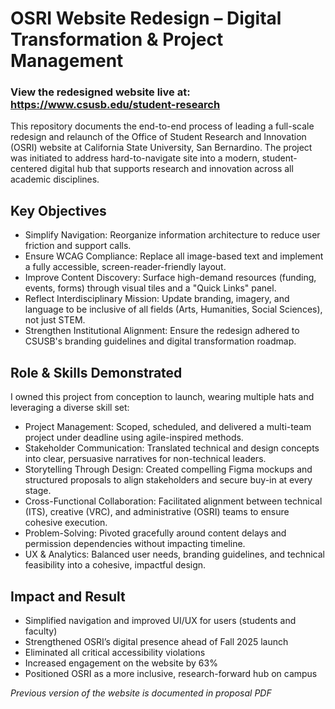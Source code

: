 # OSRI Website Redesign – Digital Transformation & Project Management

### View the redesigned website live at: https://www.csusb.edu/student-research 
This repository documents the end-to-end process of leading a full-scale redesign and relaunch of the Office of Student Research and Innovation (OSRI) website at California State University, San Bernardino. The project was initiated to address hard-to-navigate site into a modern, student-centered digital hub that supports research and innovation across all academic disciplines.

## Key Objectives
- Simplify Navigation: Reorganize information architecture to reduce user friction and support calls.
- Ensure WCAG Compliance: Replace all image-based text and implement a fully accessible, screen-reader-friendly layout.
- Improve Content Discovery: Surface high-demand resources (funding, events, forms) through visual tiles and a "Quick Links" panel.
- Reflect Interdisciplinary Mission: Update branding, imagery, and language to be inclusive of all fields (Arts, Humanities, Social Sciences), not just STEM.
- Strengthen Institutional Alignment: Ensure the redesign adhered to CSUSB's branding guidelines and digital transformation roadmap.
 
## Role & Skills Demonstrated
I owned this project from conception to launch, wearing multiple hats and leveraging a diverse skill set:
- Project Management: Scoped, scheduled, and delivered a multi-team project under deadline using agile-inspired methods.
- Stakeholder Communication: Translated technical and design concepts into clear, persuasive narratives for non-technical leaders.
- Storytelling Through Design: Created compelling Figma mockups and structured proposals to align stakeholders and secure buy-in at every stage.
- Cross-Functional Collaboration: Facilitated alignment between technical (ITS), creative (VRC), and administrative (OSRI) teams to ensure cohesive execution.
- Problem-Solving: Pivoted gracefully around content delays and permission dependencies without impacting timeline.
- UX & Analytics: Balanced user needs, branding guidelines, and technical feasibility into a cohesive, impactful design.

## Impact and Result
- Simplified navigation and improved UI/UX for users (students and faculty) 
- Strengthened OSRI’s digital presence ahead of Fall 2025 launch
- Eliminated all critical accessibility violations
- Increased engagement on the website by 63%
- Positioned OSRI as a more inclusive, research-forward hub on campus

*Previous version of the website is documented in proposal PDF*
